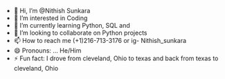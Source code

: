 - 👋 Hi, I’m @Nithish Sunkara
- 👀 I’m interested in Coding
- 🌱 I’m currently learning Python, SQL and 
- 💞️ I’m looking to collaborate on Python projects
- 📫 How to reach me (+1)216-713-3176 or ig- Nithish_sunkara
- 😄 Pronouns: ... He/Him
- ⚡ Fun fact: I drove from cleveland, Ohio to texas and back from texas to cleveland, Ohio

<!---
Nithish279/Nithish279 is a ✨ special ✨ repository because its `README.md` (this file) appears on your GitHub profile.
You can click the Preview link to take a look at your changes.
--->
